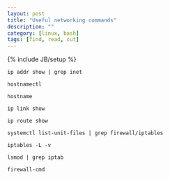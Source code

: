 ```yaml
---
layout: post
title: "Useful networking commands"
description: ""
category: [linux, bash]
tags: [find, read, cut]
---
```

{% include JB/setup %}


    ip addr show | grep inet

    hostnamectl

    hostname

    ip link show

    ip route show

    systemctl list-unit-files | grep firewall/iptables

    iptables -L -v

    lsmod | grep iptab

    firewall-cmd
